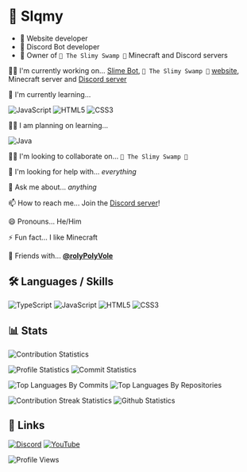 # 🚀 Slqmy

- 🎨 Website developer
- 🤖 Discord Bot developer
- 🌳 Owner of `🌌 The Slimy Swamp 🌳` Minecraft and Discord servers

👩‍💻 I'm currently working on... [Slime Bot](https://github.com/Slqmy/Slime-Bot), `🌌 The Slimy Swamp 🌳` [website](https://github.com/Slqmy/The-Slimy-Swamp), Minecraft server and [Discord server](https://www.discord.gg/SjAGgJaCYc)

🧠 I'm currently learning...

![JavaScript](https://img.shields.io/badge/javascript-black?style=for-the-badge&logo=javascript) ![HTML5](https://img.shields.io/badge/html5-black?style=for-the-badge&logo=html5) ![CSS3](https://img.shields.io/badge/css3-black?style=for-the-badge&logo=css3)

👨‍🎓 I am planning on learning...

![Java](https://img.shields.io/badge/java-black?style=for-the-badge&logo=openjdk)

👯‍♀️ I'm looking to collaborate on... `🌌 The Slimy Swamp 🌳`

🤔 I'm looking for help with... _everything_

💬 Ask me about... _anything_

📫 How to reach me... Join the [Discord server](https://www.discord.gg/SjAGgJaCYc)!

😄 Pronouns... He/Him

⚡️ Fun fact... I like Minecraft

🤝 Friends with... **[@rolyPolyVole](https://github.com/rolyPolyVole)**

## 🛠 Languages / Skills

![TypeScript](https://img.shields.io/badge/typescript-black?style=for-the-badge&logo=typescript)
![JavaScript](https://img.shields.io/badge/javascript-black?style=for-the-badge&logo=javascript)
![HTML5](https://img.shields.io/badge/html5-black?style=for-the-badge&logo=html5)
![CSS3](https://img.shields.io/badge/css3-black?style=for-the-badge&logo=css3)

## 📊 Stats

![Contribution Statistics](http://github-profile-summary-cards.vercel.app/api/cards/profile-details?username=Slqmy&theme=aura)

![Profile Statistics](http://github-profile-summary-cards.vercel.app/api/cards/stats?username=Slqmy&theme=aura) ![Commit Statistics](http://github-profile-summary-cards.vercel.app/api/cards/productive-time?username=Slqmy&theme=aura&utcOffset=1)

![Top Languages By Commits](http://github-profile-summary-cards.vercel.app/api/cards/most-commit-language?username=Slqmy&theme=aura) ![Top Languages By Repositories](http://github-profile-summary-cards.vercel.app/api/cards/repos-per-language?username=Slqmy&theme=aura)

![Contribution Streak Statistics](https://github-readme-streak-stats.herokuapp.com/?user=slqmy&hide_border=true&card_width=338&theme=aura) ![Github Statistics](https://github-readme-stats.vercel.app/api?username=slqmy)

## 🔗 Links

[![Discord](https://img.shields.io/badge/Discord-7289DA?style=for-the-badge&logo=discord&logoColor=white)](https://www.discord.gg/SjAGgJaCYc) [![YouTube](https://img.shields.io/badge/YouTube-ff0000?style=for-the-badge&logo=youtube&logoColor=white)](https://www.youtube.com/channel/UCxadpGtkbIDcnKaddRFWV8g)

![Profile Views](https://komarev.com/ghpvc/?username=slqmy&color=green&style=flat)
